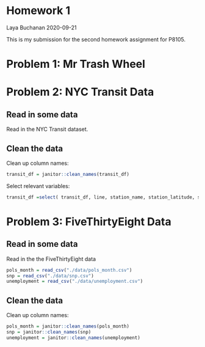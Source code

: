 Homework 1
================
Laya Buchanan
2020-09-21

This is my submission for the second homework assignment for P8105.

# Problem 1: Mr Trash Wheel

# Problem 2: NYC Transit Data

## Read in some data

Read in the NYC Transit dataset.

## Clean the data

Clean up column names:

``` r
transit_df = janitor::clean_names(transit_df)
```

Select relevant variables:

``` r
transit_df =select( transit_df, line, station_name, station_latitude, station_longitude, route1, route3, route5, route7, route9, route11, entry, entrance_type, vending, ada)
```

# Problem 3: FiveThirtyEight Data

## Read in some data

Read in the the FiveThirtyEight data

``` r
pols_month = read_csv("./data/pols_month.csv")
snp = read_csv("./data/snp.csv")
unemployment = read_csv("./data/unemployment.csv")
```

## Clean the data

Clean up column names:

``` r
pols_month = janitor::clean_names(pols_month)
snp = janitor::clean_names(snp)
unemployment = janitor::clean_names(unemployment)
```
